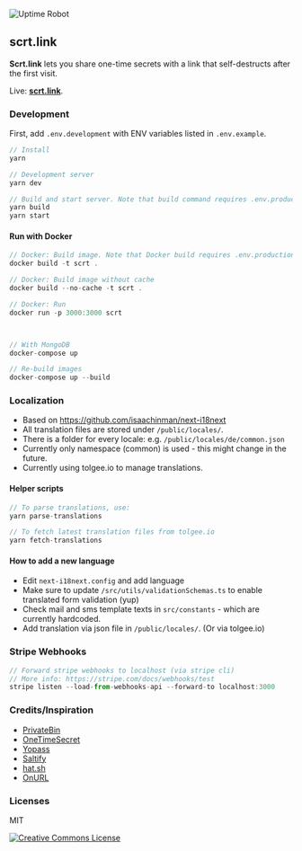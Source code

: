 ![Uptime Robot](https://img.shields.io/uptimerobot/status/m790332623-d87562e4e90c2e4ed1b5625f)

## scrt.link

**Scrt.link** lets you share one-time secrets with a link that self-destructs after the first visit.

Live: **[scrt.link](https://scrt.link)**.

### Development

First, add `.env.development` with ENV variables listed in `.env.example`.

```js
// Install
yarn

// Development server
yarn dev

// Build and start server. Note that build command requires .env.production.
yarn build
yarn start

```

#### Run with Docker

```js
// Docker: Build image. Note that Docker build requires .env.production file.
docker build -t scrt .

// Docker: Build image without cache
docker build --no-cache -t scrt .

// Docker: Run
docker run -p 3000:3000 scrt



// With MongoDB
docker-compose up

// Re-build images
docker-compose up --build
```

### Localization

- Based on https://github.com/isaachinman/next-i18next
- All translation files are stored under `/public/locales/`.
- There is a folder for every locale: e.g. `/public/locales/de/common.json`
- Currently only namespace (common) is used - this might change in the future.
- Currently using tolgee.io to manage translations.

#### Helper scripts

```js
// To parse translations, use:
yarn parse-translations

// To fetch latest translation files from tolgee.io
yarn fetch-translations

```

#### How to add a new language

- Edit `next-i18next.config` and add language
- Make sure to update `/src/utils/validationSchemas.ts` to enable translated form validation (yup)
- Check mail and sms template texts in `src/constants` - which are currently hardcoded.
- Add translation via json file in `/public/locales/`. (Or via tolgee.io)

### Stripe Webhooks

```js
// Forward stripe webhooks to localhost (via stripe cli)
// More info: https://stripe.com/docs/webhooks/test
stripe listen --load-from-webhooks-api --forward-to localhost:3000

```

### Credits/Inspiration

- [PrivateBin](https://github.com/PrivateBin/PrivateBin)
- [OneTimeSecret](https://github.com/onetimesecret/onetimesecret)
- [Yopass](https://github.com/jhaals/yopass)
- [Saltify](https://www.saltify.io/)
- [hat.sh](https://github.com/sh-dv/hat.sh)
- [OnURL](https://github.com/onderonur/onurl)

### Licenses

MIT

<a rel="license" href="http://creativecommons.org/licenses/by-nc-sa/4.0/"><img alt="Creative Commons License" style="border-width:0" src="https://i.creativecommons.org/l/by-nc-sa/4.0/88x31.png" /></a>

